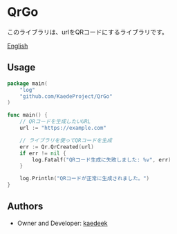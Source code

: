 # QrGo

このライブラリは、urlをQRコードにするライブラリです。

[English](README-en.md)

## Usage
```Go
package main(
    "log"
    "github.com/KaedeProject/QrGo"
)

func main() {
	// QRコードを生成したいURL
	url := "https://example.com"

	// ライブラリを使ってQRコードを生成
	err := Qr.QrCreated(url)
	if err != nil {
		log.Fatalf("QRコード生成に失敗しました: %v", err)
	}

	log.Println("QRコードが正常に生成されました。")
}
```

## Authors
- Owner and Developer: [kaedeek](https://github.com/kaedeek)
